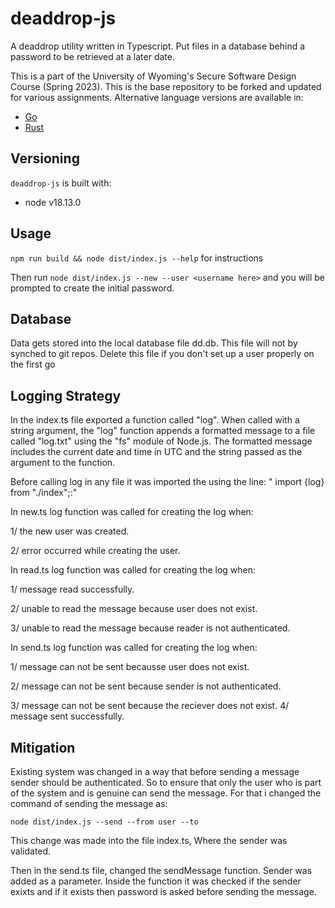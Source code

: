 #  deaddrop-js

A deaddrop utility written in Typescript. Put files in a database behind a password to be retrieved at a later date.

This is a part of the University of Wyoming's Secure Software Design Course (Spring 2023). This is the base repository to be forked and updated for various assignments. Alternative language versions are available in:
- [Go](https://github.com/andey-robins/deaddrop-go)
- [Rust](https://github.com/andey-robins/deaddrop-rs)

## Versioning

`deaddrop-js` is built with:
- node v18.13.0

## Usage

`npm run build && node dist/index.js --help` for instructions

Then run `node dist/index.js --new --user <username here>` and you will be prompted to create the initial password.

## Database

Data gets stored into the local database file dd.db. This file will not by synched to git repos. Delete this file if you don't set up a user properly on the first go

## Logging Strategy
In the index.ts file exported a function called "log". When called with a string argument, the "log" function appends a formatted message to a file called "log.txt" using the "fs" module of Node.js. The formatted message includes the current date and time in UTC and the string passed as the argument to the function.

Before calling log in any file it was imported the using the line: " import {log} from "./index";:" 

In new.ts log function was called for creating the log when:

1/ the new user was created.

2/ error occurred while creating the user.

In read.ts log function was called for creating the log when:

1/ message read successfully.

2/ unable to read the message because user does not exist.

3/ unable to read the message because reader is not authenticated.


In send.ts log function was called for creating the log when:

1/ message can not be sent becausse user does not exist.

2/ message can not be sent because sender is not authenticated.

3/ message can not be sent because the reciever does not exist.
4/ message sent successfully.

## Mitigation

Existing system was changed in a way that before sending a message sender should be authenticated. So to ensure that only the user who is part of the system and is genuine can send the message. For that i changed the command of sending the message as:

`node dist/index.js --send --from user --to`

This change was made into the file index.ts, Where the sender was validated.

Then in the send.ts file, changed the sendMessage function. Sender was added as a parameter. Inside the function it was checked if the sender exixts and if it exists then password is asked before sending the message.